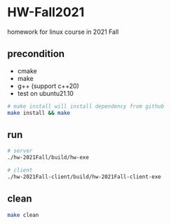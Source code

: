 # HW-Fall2021

homework for linux course in 2021 Fall

## precondition
- cmake
- make
- g++ (support c++20)
- test on ubuntu21.10

```bash
# make install will install dependency from github
make install && make
```

## run
```bash
# server
./hw-2021Fall/build/hw-exe

# client
./hw-2021Fall-client/build/hw-2021Fall-client-exe
```

## clean
```bash
make clean
```

